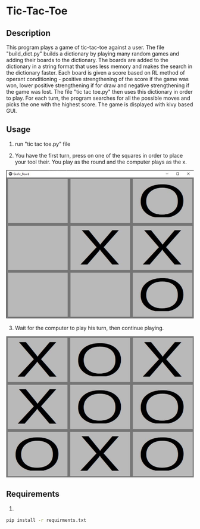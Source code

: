 # Tic-Tac-Toe

## Description
This program plays a game of tic-tac-toe against a user. The file "build_dict.py" builds 
a dictionary by playing many random games and adding their boards to the dictionary. The 
boards are added to the dictionary in a string format that uses less memory and makes the
search in the dictionary faster. Each board is given a score based on RL method of operant 
conditioning - positive strengthening of the score if the game was won, lower positive
strengthening if for draw and negative
strengthening if the game was lost. The file "tic tac toe.py" then uses this dictionary 
in order to play. For each turn, the program searches for all the possible moves and picks
the one with the highest score. The game is displayed with kivy based GUI.


## Usage
1. run "tic tac toe.py" file

2. You have the first turn, press on one of the squares in order to place your tool their.
You play as the round and the computer plays as the x.

<p align="center">
  <img src="images/board_game.jpg" alt="Output">
</p>

3. Wait for the computer to play his turn, then continue playing.


<p align="center">
  <img src="images/draw_image.jpg" alt="Output">
</p>

## Requirements
1. 
```bash
pip install -r requirments.txt
```
